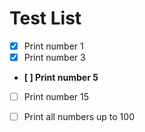 # Test List

- [x] Print number 1
- [x] Print number 3
- **[ ] Print number 5**
- [ ] Print number 15
- [ ] Print all numbers up to 100

